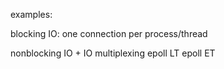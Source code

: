 examples:

blocking IO:
  one connection per process/thread

nonblocking IO + IO multiplexing
  epoll LT
  epoll ET
